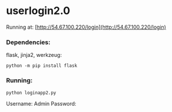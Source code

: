 # userlogin2.0
Running at: [http://54.67.100.220/login](http://54.67.100.220/login)
### Dependencies:
flask, jinja2, werkzeug:
```
python -m pip install flask
```
### Running:
```
python loginapp2.py
```
Username: Admin
Password:
